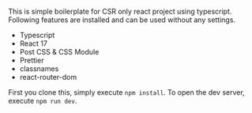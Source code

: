 This is simple boilerplate for CSR only react project using typescript. Following features are installed and can be used without any settings.

- Typescript
- React 17
- Post CSS & CSS Module
- Prettier
- classnames
- react-router-dom

First you clone this, simply execute `npm install`. To open the dev server, execute `npm run dev`.
